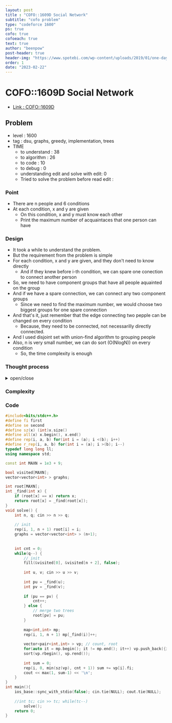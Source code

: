 ```yaml
---
layout: post
title : "COFO::1609D Social Network"
subtitle: "cofo problem"
type: "codeforce 1600"
ps: true
cofo: true
cofoeach: true
text: true
author: "beenpow"
post-header: true
header-img: "https://www.spotebi.com/wp-content/uploads/2019/01/one-day-day-one-workout-motivation-spotebi.jpg"
order: 1
date: "2023-02-22"
---
```

# COFO::1609D Social Network
- [Link : COFO::1609D](https://codeforces.com/contest/1609/problem/D)


## Problem 

- level : 1600
- tag : dsu, graphs, greedy, implementation, trees
- TIME
  - to understand    : 38
  - to algorithm     : 26
  - to code          : 10
  - to debug         : 0
  - understanding edit and solve with edit:  0
  - Tried to solve the problem before read edit : 

### Point
- There are n people and 6 conditions 
- At each condition, x and y are given
  - On this condition, x and y must know each other
  - Print the maximum number of acquaintaces that one person can have

### Design
- It took a while to understand the problem.
- But the requirement from the problem is simple
- For each condition, x and y are given, and they don't need to know directly
  - And if they knew before i-th condition, we can spare one conection to connect another person
- So, we need to have component groups that have all people aquainted on the group
- And if we have a spare connection, we can connect any two component groups
  - Since we need to find the maximum number, we would choose two biggest groups for one spare connection
- And that's it, just remember that the edge connecting two pepple can be changed on every condition
  - Because, they need to be connected, not necessarilly directly connected.
- And I used disjoint set with union-find algorithm to grouping people
- Also, n is very small number, we can do sort (O(NlogN)) on every condition
  - So, the time complexity is enough

### Thought process

<details>
<summary> open/close </summary>

<!-- above empty line should exist -->

<pre>
. 문제 이해하는데 38분 걸림.
. 쿼리 d 개를 진행하는데,
  . 현재 i 번째 쿼리라고 하자.
  . 현재까지 오면서, 이미 서로 circle 형태이던 지인의 지인 형태이던 알고 있던 상태면, 굳이 얘네 둘을 서로 알게해줄 필요가 없음 cnt++
  . 그리고 이제 해당 쿼리에서 가지고 있는 cnt 갯수로, 가장 갯수가 많은 components 그룹을 이어주면 된다~
     . 즉, 가장 갯수가 많은 components 그룹의 갯수가 cnt-1 이하인 경우, 모든 그룹을 이을 수 있게되고
    . 이 경우, 각 그룹에 포함된 인원수의 총합 -1이 해당 쿼리의 답
   . 하지만, components 그룹의 갯수가 cnt-1 초과인 경우, 즉 모든 그룹을 연결하지 못하는 경우, 그룹에 포함된 인원수가 많은 순서대로 합을 구해줘야한다.


* 알고리즘 - pseudo
. n개의 정점을 만들어둔다.
. i 번째 쿼리로 들어온 {x, y} 가 서로 지인 관계인지 확인한다.
  . 이미 지인관계인 경우 cnt++
  . 지인 관계가 아닌 경우 둘을 연결해준다.
    . x 가 포함된 그룹과 y 가 포함된 그룹을 merge 시켜서, 해당 그룹의 인원수를 업데이트 해준다.
. 그룹을 인원수대로 정렬한다.
. cnt+1 개의 그룹에 포함된 인원수의 총합을 구한다.
. 해당 총합 -1 을 출력한다.

* 알고리즘
. 그룹관리는 union-find 로 하면 되는데,
. 서로 지인관계인지 파악할때는? 매번 dfs 해야함?
  . 매번 dfs 해도 되긴함,, 그래도 O(N^2)이라 충분


* 자료구조
. disjoint set 이니까, union-find 로 풀면 될듯
  . 최상위 부모(해당 그룹의 보스) 만 자기 자신의 노드번호를 가지고
  . 나머지 밑에 애들은 부모의 노드번호를 가지게 한다.
. 각 부모노드에 포함된 자식의 인원수를 매번 어떻게 정렬한담?
  . 2 <= n <= 10^3. 1 <= d <= n-1
  . O(d * NlogN) 해도 충분하긴하네 복잡도는
  . 즉, 매번 그냥 정렬해준다.


* 정리
. 정리하면, 지인관계 파악은 dfs 로 진행하고,
. 각 컴포넌트 그룹의 인원수 파악을 위해서 union-find 사용

</pre>



</details>

### Complexity

### Code

```cpp
#include<bits/stdc++.h>
#define fi first
#define se second
#define sz(x) (int)x.size()
#define all(x) x.begin(), x.end()
#define rep(i, a, b) for(int i = (a); i <(b); i++)
#define r_rep(i, a, b) for(int i = (a); i >(b); i--)
typedef long long ll;
using namespace std;

const int MAXN = 1e3 + 9;

bool visited[MAXN];
vector<vector<int> > graphs;

int root[MAXN];
int _find(int x) {
    if (root[x] == x) return x;
    return root[x] = _find(root[x]);
}
void solve() {
    int n, q; cin >> n >> q;
    
    // init
    rep(i, 1, n + 1) root[i] = i;
    graphs = vector<vector<int> > (n+1);
    
    
    int cnt = 0;
    while(q--) {
        // init
        fill(&visited[0], &visited[n + 2], false);
        
        int u, v; cin >> u >> v;
        
        int pu = _find(u);
        int pv = _find(v);
        
        if (pu == pv) {
            cnt++;
        } else {
            // merge two trees
            root[pv] = pu;
        }
        
        map<int,int> mp;
        rep(i, 1, n + 1) mp[_find(i)]++;
        
        vector<pair<int,int> > vp; // count, root
        for(auto it = mp.begin(); it != mp.end(); it++) vp.push_back({it->second, it->first});
        sort(vp.rbegin(), vp.rend());
        
        int sum = 0;
        rep(i, 0, min(sz(vp), cnt + 1)) sum += vp[i].fi;
        cout << max(1, sum-1) << '\n';
    }
}
int main(){
    ios_base::sync_with_stdio(false); cin.tie(NULL); cout.tie(NULL);
    
    //int tc; cin >> tc; while(tc--)
        solve();
    return 0;
}
```
